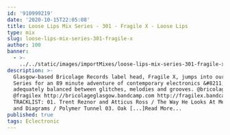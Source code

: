 ```yaml
---
id: '910999219'
date: '2020-10-15T22:05:08'
title: Loose Lips Mix Series - 301 - Fragile X - Loose Lips
type: mix
slug: loose-lips-mix-series-301-fragile-x
author: 100
banner:
  - >-
    ../../static/images/importMixes/loose-lips-mix-series-301-fragile-x/image3239.jpeg
description: >-
  Glasgow-based Bricolage Records label head, Fragile X, jumps into our Mix
  Series for an 89 minute adventure of contemporary electronics &#8211;
  adequately balanced between glitches, melodies and grooves. @bricolage-g5
  @fragilex http://bricolageglasgow.bandcamp.com http://fragilex.bandcamp.com
  TRACKLIST: 01. Trent Reznor and Atticus Ross / The Way He Looks At Me 02. Maps
  and Diagrams / Polymer Tunnel 03. Oak [...]Read More...
published: true
tags: Eclectronic
---
```

